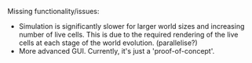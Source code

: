 Missing functionality/issues:

* Simulation is significantly slower for larger world sizes and increasing number of live cells. This is due to the required rendering of the live cells at each stage of the world evolution. (parallelise?)
* More advanced GUI. Currently, it's just a 'proof-of-concept'.


